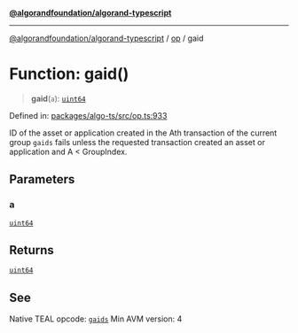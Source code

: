[**@algorandfoundation/algorand-typescript**](../../README.md)

***

[@algorandfoundation/algorand-typescript](../../README.md) / [op](../README.md) / gaid

# Function: gaid()

> **gaid**(`a`): [`uint64`](../../index/type-aliases/uint64.md)

Defined in: [packages/algo-ts/src/op.ts:933](https://github.com/algorandfoundation/puya-ts/blob/main/packages/algo-ts/src/op.ts#L933)

ID of the asset or application created in the Ath transaction of the current group
`gaids` fails unless the requested transaction created an asset or application and A < GroupIndex.

## Parameters

### a

[`uint64`](../../index/type-aliases/uint64.md)

## Returns

[`uint64`](../../index/type-aliases/uint64.md)

## See

Native TEAL opcode: [`gaids`](https://developer.algorand.org/docs/get-details/dapps/avm/teal/opcodes/v10/#gaids)
Min AVM version: 4
